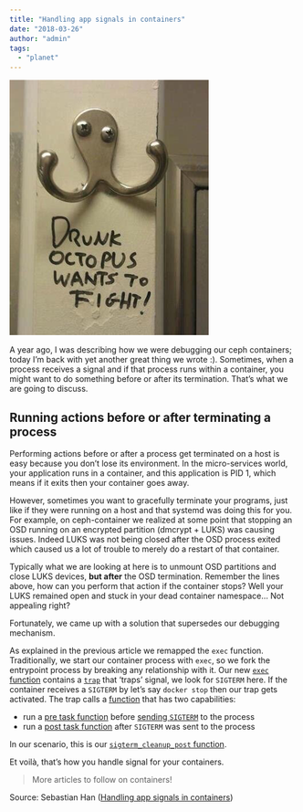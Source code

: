 ```yaml
---
title: "Handling app signals in containers"
date: "2018-03-26"
author: "admin"
tags: 
  - "planet"
---
```


![Title](images/ceph-container-handling-signals.jpg)

A year ago, I was describing how we were debugging our ceph containers; today I’m back with yet another great thing we wrote :). Sometimes, when a process receives a signal and if that process runs within a container, you might want to do something before or after its termination. That’s what we are going to discuss.

## Running actions before or after terminating a process

Performing actions before or after a process get terminated on a host is easy because you don’t lose its environment. In the micro-services world, your application runs in a container, and this application is PID 1, which means if it exits then your container goes away.

However, sometimes you want to gracefully terminate your programs, just like if they were running on a host and that systemd was doing this for you. For example, on ceph-container we realized at some point that stopping an OSD running on an encrypted partition (dmcrypt + LUKS) was causing issues. Indeed LUKS was not being closed after the OSD process exited which caused us a lot of trouble to merely do a restart of that container.

Typically what we are looking at here is to unmount OSD partitions and close LUKS devices, **but after** the OSD termination. Remember the lines above, how can you perform that action if the container stops? Well your LUKS remained open and stuck in your dead container namespace… Not appealing right?

Fortunately, we came up with a solution that supersedes our debugging mechanism.

As explained in the previous article we remapped the `exec` function. Traditionally, we start our container process with `exec`, so we fork the entrypoint process by breaking any relationship with it. Our new [`exec` function](https://github.com/ceph/ceph-container/blob/master/src/daemon/docker_exec.sh#L47-L64) contains a [`trap`](https://github.com/ceph/ceph-container/blob/master/src/daemon/docker_exec.sh#L51) that ‘traps’ signal, we look for `SIGTERM` here. If the container receives a `SIGTERM` by let’s say `docker stop` then our trap gets activated. The trap calls a [function](https://github.com/ceph/ceph-container/blob/master/src/daemon/docker_exec.sh#L35-L45) that has two capabilities:

- run a [pre task function](https://github.com/ceph/ceph-container/blob/master/src/daemon/docker_exec.sh#L42) before [sending `SIGTERM`](https://github.com/ceph/ceph-container/blob/master/src/daemon/docker_exec.sh#L43) to the process
- run a [post task function](https://github.com/ceph/ceph-container/blob/master/src/daemon/docker_exec.sh#L44) after `SIGTERM` was sent to the process

In our scenario, this is our [`sigterm_cleanup_post` function](https://github.com/ceph/ceph-container/blob/master/src/daemon/osd_scenarios/osd_disk_activate.sh#L77-L84).

Et voilà, that’s how you handle signal for your containers.

  

> More articles to follow on containers!

Source: Sebastian Han ([Handling app signals in containers](https://sebastien-han.fr/blog/2018/03/26/Handling-app-signals-in-containers/))
